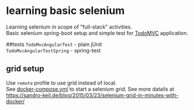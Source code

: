 # learning basic selenium
Learning selenium in scope of "full-stack" activities.  
Basic selenium spring-boot setup and simple test for [TodoMVC](http://todomvc.com/examples/angularjs/) application.

##tests
`TodoMvcAngularTest` - plain jUnit  
`TodoMvcAngularTestSpring` - spring-test

## grid setup
Use `remote` profile to use grid instead of local.   
See [docker-compose.yml](https://github.com/golonzovsky/selenium/blob/master/docker-compose-selenium-grid/docker-compose.yml) to start a selenium grid.
See more datails at https://sandro-keil.de/blog/2015/03/23/selenium-grid-in-minutes-with-docker/
